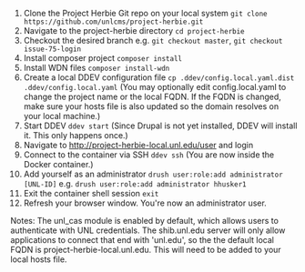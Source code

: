 1. Clone the Project Herbie Git repo on your local system
   `git clone https://github.com/unlcms/project-herbie.git`
1. Navigate to the project-herbie directory
   `cd project-herbie`
1. Checkout the desired branch
   e.g. `git checkout master`, `git checkout issue-75-login`
1. Install composer project
   `composer install`
1.  Install WDN files
   `composer install-wdn`
1.  Create a local DDEV configuration file
    `cp .ddev/config.local.yaml.dist .ddev/config.local.yaml`
    (You may optionally edit config.local.yaml to change the project name or the local FQDN.
    If the FQDN is changed, make sure your hosts file is also updated so the domain resolves
    on your local machine.)
1.  Start DDEV
    `ddev start`
    (Since Drupal is not yet installed, DDEV will install it. This only happens once.)
1.  Navigate to http://project-herbie-local.unl.edu/user and login
1.  Connect to the container via SSH
    `ddev ssh`
    (You are now inside the Docker container.)
1.  Add yourself as an administrator
    `drush user:role:add administrator [UNL-ID]`
    e.g. `drush user:role:add administrator hhusker1`
1.  Exit the container shell session
    `exit`
1.  Refresh your browser window. You're now an administrator user.


Notes: The unl_cas module is enabled by default, which allows users to authenticate with UNL credentials.
The shib.unl.edu server will only allow applications to connect that end with 'unl.edu', so the the
default local FQDN is project-herbie-local.unl.edu. This will need to be added to your local hosts file.
